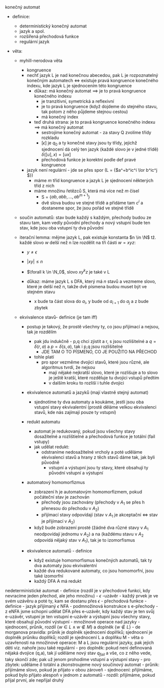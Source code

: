 konečný automat
- definice:
    - deterministický konečný automat
    - jazyk a spol.
    - rozšířená přechodová funkce
    - regulární jazyk

- věta: 
    - myhill-nerodova věta
        - kongruence 
        - nechť jazyk L je nad konečnou abecedou, pak L je rozpoznatelný konečným automatech $\iff$ existuje pravá kongruence konečného indexu, kde jazyk L je sjednocením této kongruence 
            - důkaz: má konečný automat $\implies$ je to pravá kongruence konečného indexu
                - je tranzitivní, symetrická a reflexivní 
                - je to pravá kongruence (když dojdeme do stejného stavu, tak potom z něho půjdeme stejnou cestou)
                - má konečný index
            - teď druhá strana: je to pravá kongruence konečného indexu $\implies$ má konečný automat
                - sestrojíme konečný automat - za stavy Q zvolíme třídy rozkladu 
                - $[\epsilon]$ je $q_0$ a ty konečné stavy jsou ty třídy, jejichž sjednocení dá celý ten jazyk (každé slovo je v jedné třídě) $\delta([u], x) = [ux]$
                - přechodová funkce je korektní podle def pravé kongruence 
        - jazyk není regulární - jde se přes spor (L = {$a^+b^ic^i \lor b^ic^j $})
            - máme $m$ tříd kongruence a jazyk L je sjednocení některých tříd z nich 
            - máme množinu řetězců S, která má více než $m$ čísel
                - S = {$ab, abb,..., ab^{m+1}$} 
                - dvě slova budou ve stejné třídě a přidáme tam $c^i$ a dostaneme spor, že jsou pořád ve stejné třídě

    - součin automatů: stav bude každý s každým, přechody budou ze stavu tam, kam vedly původní přechody a nový vstupní bude ten stav, kde jsou oba vstupní ty dva původní


    - iterační lemma: mějme jazyk L, pak existuje konstanta $n \in \N$ tž. každé slovo $w$ delší než n lze rozdělit na tři části $w=xyz$: 
        - $y \not = \epsilon$
        - $|xy| \leq n$
        - $\forall k \in \N_0$, slovo $xy^kz$ je také v L

        - důkaz: máme jazyk L s DFA, který má $n$ stavů a vezmeme slovo, které je delší než n, takže dvě písmena budou muset být ve stejném stavu
            - x bude ta část slova do $a_i$, y bude od $a_{i+1}$ do $a_j$ a z bude zbytek


    - ekvivalence stavů- definice (je tam iff) 
        - postup je takový, že prostě všechny ty, co jsou přijímací a nejsou, tak je rozdělím 
            - pak jdu indukčně - p,q chci zjistit a r, s jsou rozlišitelné a $q = \delta(r,a)$ a $p=\delta(s,a)$, tak i p,q jsou rozlišitelné
                - JDE TAM O TO PÍSMENO, CO JE POUŽITO NA PŘECHOD   
            - tohle platí
                - pro spor vezměme dvojici stavů, které jsou různé, ale algoritmus tvrdí, že nejsou
                    - mají nějaké nejkratší slovo, které je rozlišuje a to slovo je ještě kratší, které rozděluje tu dvojici vstupů předtím 
                    - v dalším kroku to rozliší i tuhle dvojici
        - ekvivalence automatů a jazyků (mají vlastně stejný automat)
            - sjednotíme ty dva automaty a koukáme, jestli jsou oba vstupní stavy ekvivalentní (prostě děláme velkou ekvivalenci stavů, kde nás zajímají pouze ty vstupní)
        - redukt automatu
            - automat je redukovaný, pokud jsou všechny stavy dosažitelné a rozlištielné a přechodová funkce je totální (fail vstupy)
            - jak udělat redukt: 
                - odstraníme nedosažitelné vrcholy a poté uděláme ekvivalenci stavů a hrany z těch stavů dáme tak, jak byli původně 
                    - vstupní a výstupní jsou ty stavy, které obsahují ty původní vstupní a výstupní


        - automatový homomorfizmus
            - zobrazení h je automatovým homomorfizmem, pokud počáteční stav je zachován
                - přechody jsou zachovány (přechody v $A_1$ se přes h přenesou do přechodu v $A_2$)
                - přijímací stavy odpovídají (stav v $A_1$ je akceptační $\iff$ stav je přijímací v $A_2$)
            - když bude zobrazení prosté (žádné dva různé stavy v $A_1$ neodpovídají jednomu v $A_2$) a na (každému stavu v $A_2$ odpovídá nějaký stav v $A_1$), tak je to izomorfismus
        - ekvivalence automatů - definice
            - když existuje homomorfismus konečných automatů, tak ty dva automaty jsou ekvivalentní 
            - každé dva redukované automaty, co jsou homomorfní, jsou také izomorfní 
            - každý DFA A má redukt 

nedeterministické automat
    - definice (rozdíl je v přechodové funkci, kdy nevracíme jeden přechod, ale jeho množinu)
    - $\epsilon$ -uzávěr
        - každý prvek je ve svém uzávěru a poté ty, kam se dostanu přes $\epsilon$
        - přechodová funkce - definice
        - jazyk přijímaný $\epsilon$ NFA
    - podmnožinová konstrukce s e-přechody
        - z eNFA jsme schopni udělat DFA přes e-uzávěr, kdy každý stav je ten svůj e-uzávěr, vstupní je ten vstupní e-uzávěr a výstupní jsou všechny stavy, které obsahují původní výstupní
    - množinové operace nad jazyky
        - sjednocení, průnik, rozdíl {$w \in L \land w \notin M$} a doplněk {$w \notin L$}
        - de morganova pravidla: průnik je doplněk sjednocení doplňků; sjednocení je doplněk průniku doplňků; rozdíl je sjednocení L a doplňku M
        - věta o uzavřenosti na množinové operace: M a L jsou regulární jazyky, pak jejich děti viz. nahoře jsou také regulární 
            - pro doplněk: pokud není definovaná nějaká dvojice (q,a), tak jí uděláme nový stav $q_{fail}$ a vše, co z něho vede, taky skončí zde; pak už jenom prohodíme vstupní a výstupní stavy
            - pro zbytek: uděláme $\delta$ totální a zkonstroujeme nový součinový automat
                - průnik: přijímáme slovo, pokud je přijato v obou zároveň 
                - sjednocení: přijímáme, pokud bylo přijato alespoň v jednom z automatů
                - rozdíl: přijímáme, pokud přijal první, ale nepřijal druhý
